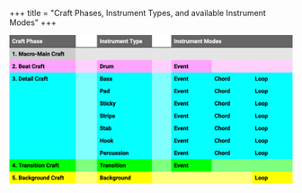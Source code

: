 +++
title = "Craft Phases, Instrument Types, and available Instrument Modes"
+++


![Crafting Table](CraftPhases-InstrumentTypes-AvailableModes.png)


